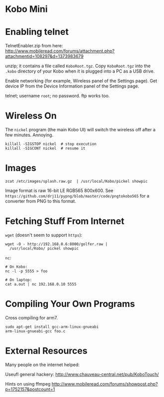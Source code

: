 Kobo Mini
=========

Enabling telnet
===============

TelnetEnabler.zip from here: http://www.mobileread.com/forums/attachment.php?attachmentid=108297&d=1373983679

unzip; it contains a file called `KoboRoot.tgz`. Copy
`KoboRoot.tgz` into the `.kobo` directory of your
Kobo when it is plugged into a PC as a USB drive.

Enable networking (for example, Wireless panel of the Settings
page). Get device IP from the Device Information panel of the
Settings page.

telnet; username `root`; no password.
ftp works too.

Wireless On
===========

The `nickel` program (the main Kobo UI) will switch the wireless
off after a few minutes. Annoying.

    killall -SIGSTOP nickel  # stop execution
    killall -SIGCONT nickel  # resume it

Images
======

    zcat /etc/images/splash.raw.gz  | /usr/local/Kobo/pickel showpic

Image format is raw 16-bit LE RGB565 800x600. See
`https://github.com/drj11/pypng/blob/master/code/pngtokobo565`
for a converter from PNG to this format.

Fetching Stuff From Internet
============================

`wget` (doesn't seem to support `https`):

    wget -O - http://192.168.0.6:8000/golfer.raw |
      /usr/local/Kobo/ pickel showpic


`nc`:

    # On Kobo:
    nc -l -p 5555 > foo

    # On laptop:
    cat a.out | nc 192.168.0.10 5555

Compiling Your Own Programs
===========================

Cross compiling for arm7.

    sudo apt-get install gcc-arm-linux-gnueabi
    arm-linux-gnueabi-gcc foo.c


External Resources
==================

Many people on the internet helped:

Useufl general hackery: http://www.chauveau-central.net/pub/KoboTouch/

Hints on using ffmpeg http://www.mobileread.com/forums/showpost.php?p=1752157&postcount=1
